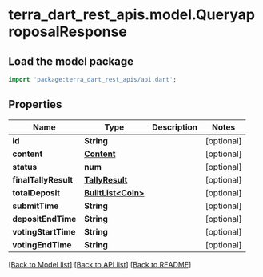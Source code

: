 # terra_dart_rest_apis.model.QueryaproposalResponse

## Load the model package
```dart
import 'package:terra_dart_rest_apis/api.dart';
```

## Properties
Name | Type | Description | Notes
------------ | ------------- | ------------- | -------------
**id** | **String** |  | [optional] 
**content** | [**Content**](Content.md) |  | [optional] 
**status** | **num** |  | [optional] 
**finalTallyResult** | [**TallyResult**](TallyResult.md) |  | [optional] 
**totalDeposit** | [**BuiltList&lt;Coin&gt;**](Coin.md) |  | [optional] 
**submitTime** | **String** |  | [optional] 
**depositEndTime** | **String** |  | [optional] 
**votingStartTime** | **String** |  | [optional] 
**votingEndTime** | **String** |  | [optional] 

[[Back to Model list]](../README.md#documentation-for-models) [[Back to API list]](../README.md#documentation-for-api-endpoints) [[Back to README]](../README.md)


